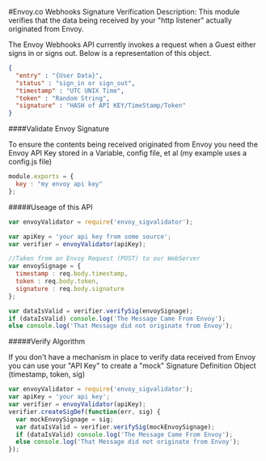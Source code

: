 #Envoy.co Webhooks Signature Verification
Description: This module verifies that the data being received by your "http listener" actually originated from Envoy.

The Envoy Webhooks API currently invokes a request when a Guest either signs in or signs out. Below is a representation of this object.

```json
{
  "entry" : "{User Data}",
  "status" : "sign_in or sign_out",
  "timestamp" : "UTC UNIX Time",
  "token" : "Random String",
  "signature" : "HASH of API KEY/TimeStamp/Token"
}
```

####Validate Envoy Signature

To ensure the contents being received originated from Envoy you need the Envoy API Key stored in a Variable, config file, et al (my example uses a config.js file)

```javascript
module.exports = {
  key : "my envoy api key"
};
```

#####Useage of this API

```javascript
var envoyValidator = require('envoy_sigvalidator');

var apiKey = 'your api key from some source';
var verifier = envoyValidator(apiKey);

//Taken from an Envoy Request (POST) to our WebServer
var envoySignage = {
  timestamp : req.body.timestamp,
  token : req.body.token,
  signature : req.body.signature
};

var dataIsValid = verifier.verifySig(envoySignage);
if (dataIsValid) console.log('The Message Came From Envoy');
else console.log('That Message did not originate from Envoy');
```

#####Verify Algorithm

If you don't have a mechanism in place to verify data received from Envoy you can use your "API Key" to create a "mock" Signature Definition Object (timestamp, token, sig)

```javascript
var envoyValidator = require('envoy_sigvalidator');
var apiKey = 'your api key';
var verifier = envoyValidator(apiKey);
verifier.createSigDef(function(err, sig) {
  var mockEnvoySignage = sig;
  var dataIsValid = verifier.verifySig(mockEnvoySignage);
  if (dataIsValid) console.log('The Message Came From Envoy');
  else console.log('That Message did not originate from Envoy');
});
```

